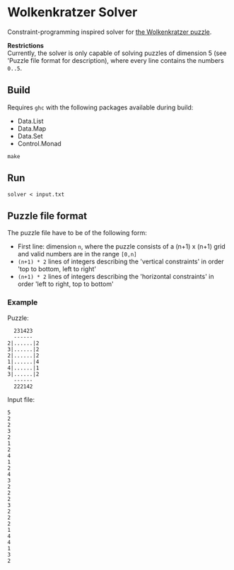 # Wolkenkratzer Solver

Constraint-programming inspired solver for
[the Wolkenkratzer puzzle](https://www.janko.at/Raetsel/Wolkenkratzer/).

**Restrictions**  
Currently, the solver is only capable of solving puzzles of dimension 5 (see 'Puzzle file format
for description), where every line contains the numbers `0..5`.


## Build
Requires `ghc` with the following packages available during build:
- Data.List
- Data.Map
- Data.Set
- Control.Monad

```shell
make
```

## Run
```shell
solver < input.txt
```

## Puzzle file format
The puzzle file have to be of the following form:

- First line: dimension `n`, where the puzzle consists of a (n+1) x (n+1) grid and valid
  numbers are in the range `[0,n]`
- `(n+1) * 2` lines of integers describing the 'vertical constraints' in order 'top to bottom,
  left to right'
- `(n+1) * 2` lines of integers describing the 'horizontal constraints' in order 'left to right,
  top to bottom'

### Example

Puzzle: 
```shell
  231423
  ------
2|......|2
3|......|2
2|......|2
1|......|4
4|......|1
3|......|2
  ------
  222142
```

Input file:
```shell
5
2
2
3
2
1
2
4
1
2
4
3
2
2
2
3
2
2
2
1
4
4
1
3
2
```

